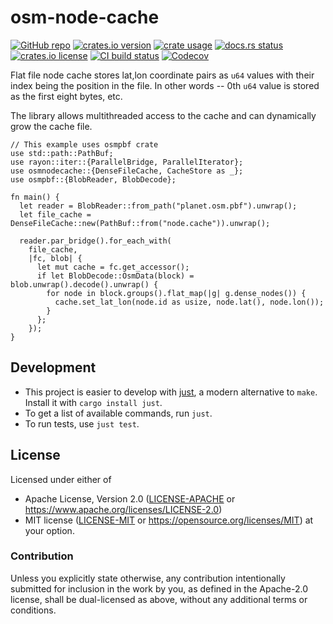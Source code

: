 # osm-node-cache

[![GitHub repo](https://img.shields.io/badge/github-osmnodecache-8da0cb?logo=github)](https://github.com/nyurik/osm-node-cache)
[![crates.io version](https://img.shields.io/crates/v/osmnodecache)](https://crates.io/crates/osmnodecache)
[![crate usage](https://img.shields.io/crates/d/osmnodecache)](https://crates.io/crates/osmnodecache)
[![docs.rs status](https://img.shields.io/docsrs/osmnodecache)](https://docs.rs/osmnodecache)
[![crates.io license](https://img.shields.io/crates/l/osmnodecache)](https://github.com/nyurik/osm-node-cache/blob/main/LICENSE-APACHE)
[![CI build status](https://github.com/nyurik/osm-node-cache/actions/workflows/ci.yml/badge.svg)](https://github.com/nyurik/osm-node-cache/actions)
[![Codecov](https://img.shields.io/codecov/c/github/nyurik/osm-node-cache)](https://app.codecov.io/gh/nyurik/osm-node-cache)

Flat file node cache stores lat,lon coordinate pairs as `u64` values with their index being the position in the file. In
other words -- 0th `u64` value is stored as the first eight bytes, etc.

The library allows multithreaded access to the cache and can dynamically grow the cache file.

```rust,no_run
// This example uses osmpbf crate
use std::path::PathBuf;
use rayon::iter::{ParallelBridge, ParallelIterator};
use osmnodecache::{DenseFileCache, CacheStore as _};
use osmpbf::{BlobReader, BlobDecode};

fn main() {
  let reader = BlobReader::from_path("planet.osm.pbf").unwrap();
  let file_cache = DenseFileCache::new(PathBuf::from("node.cache")).unwrap();

  reader.par_bridge().for_each_with(
    file_cache,
    |fc, blob| {
      let mut cache = fc.get_accessor();
      if let BlobDecode::OsmData(block) = blob.unwrap().decode().unwrap() {
        for node in block.groups().flat_map(|g| g.dense_nodes()) {
          cache.set_lat_lon(node.id as usize, node.lat(), node.lon());
        }
      };
    });
}
```

## Development

* This project is easier to develop with [just](https://github.com/casey/just#readme), a modern alternative to `make`.
  Install it with `cargo install just`.
* To get a list of available commands, run `just`.
* To run tests, use `just test`.

## License

Licensed under either of

* Apache License, Version 2.0 ([LICENSE-APACHE](LICENSE-APACHE) or <https://www.apache.org/licenses/LICENSE-2.0>)
* MIT license ([LICENSE-MIT](LICENSE-MIT) or <https://opensource.org/licenses/MIT>)
  at your option.

### Contribution

Unless you explicitly state otherwise, any contribution intentionally
submitted for inclusion in the work by you, as defined in the
Apache-2.0 license, shall be dual-licensed as above, without any
additional terms or conditions.
